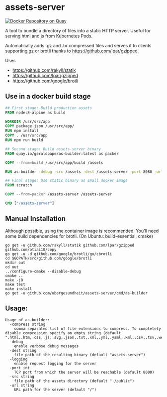 # assets-server
[![Docker Repository on Quay](https://quay.io/repository/geraldpape/as-builder/status "Docker Repository on Quay")](https://quay.io/repository/geraldpape/as-builder)

A tool to bundle a directory of files into a static HTTP server. Useful for serving html and js from Kubernetes Pods.

Automatically adds .gz and .br compressed files and serves it to clients supporting gz or brotli thanks to https://github.com/lpar/gzipped.

Uses
- https://github.com/rakyll/statik
- https://github.com/lpar/gzipped
- https://github.com/google/brotli

## Use in a docker build stage

```Dockerfile
## First stage: Build production assets
FROM node:8-alpine as build

WORKDIR /usr/src/app
COPY package.json /usr/src/app/
RUN npm install
COPY . /usr/src/app
RUN npm run build

## Second stage: Build assets-server binary
FROM quay.io/geraldpape/as-builder:latest as packer

COPY --from=build /usr/src/app/build /assets

RUN as-builder -debug -src /assets -dest /assets-server -port 8080 -url /

## Final stage: Use static binary as small docker image
FROM scratch

COPY --from=packer /assets-server /assets-server

CMD ["/assets-server"]
```

## Manual Installation

Although possible, using the container image is recommended.
You'll need some build dependencies for brotli. (On Ubuntu: build-essential, cmake)

    go get -u github.com/rakyll/statik github.com/lpar/gzipped github.com/otiai10/copy
    go get -u -d github.com/google/brotli/go/cbrotli
    cd $GOPATH/src/github.com/google/brotli
    mkdir out
    cd out
    ../configure-cmake --disable-debug
    cmake ..
    make -j8
    make test
    make install
    go get -u github.com/ubergesundheit/assets-server/cmd/as-builder

## Usage:

```
Usage of as-builder:
  -compress string
    comma separated list of file extensions to compress. To completely disable compression specify an empty string (default ".html,.htm,.css,.js,.svg,.json,.txt,.xml,.yml,.yaml,.kml,.csv,.tsv,.webmanifest,.vtt,.vcard,.vcf,.ttc,.ttf,.rdf,.otf,.appcache,.md,.mdown,.m3u,.m3u8")
  -debug
    enable verbose debug messages
  -dest string
    file path of the resulting binary (default "assets-server")
  -logging
    enable request logging for the server
  -port int
    TCP port from which the server will be reachable (default 8000)
  -src string
    file path of the assets directory (default "./public")
  -url string
    URL path for the server (default "/")
```

